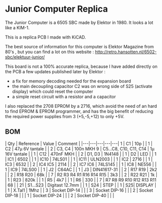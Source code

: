 # Junior Computer Replica

The Junior Computer is a 6505 SBC made by Elektor in 1980. It looks a lot like a KIM-1.

This is a replica PCB I made with KiCAD.

The best source of information for this computer is Elektor Magazine from 80's , but you can find a lot on this website : http://retro.hansotten.nl/6502-sbc/elektuur-junior/

This board is not a 100% accurate replica, because I have added directly on the PCB a few updates published later by Elektor :
* a fix for memory decoding needed for the expansion board
* the main decoupling capacitor C2 was on wrong side of S25 (activate display) which could reset the computer
* a simple reset circuit with a resistor and a capacitor

I also replaced the 2708 EPROM by a 2716, which avoid the need of an hard to find EPROM & EPROM programmer, and has the big benefit of reducing the required power supplies from 3 (+5,-5,+12) to only +5V.

## BOM

| Qty | Reference   | Value | Comment |
|---|---|---|---|---|
1	| C1 |	10p | |
1	| C2 |	47µ 6V tantale | |
2	| C3, C4 |	100n MKH
9	| C5...C8, C10, C11, C14 | 	1µ 16V tantale | |
1	| C12 |	470nF MKH | |
2	| D1, D3 |	1N4148 | |
1	| D2 |	LED | |
1	| IC1 |	6502 | |
1	| IC10 |	74LS01 | |
1	| IC11 |	ULN2003 | |
1	| IC2 |	2716 | |
1	| IC3 |	6532 | |
2	| IC4 IC5 |	2114 | |
2	| IC7 IC6 |	74LS145 | |
1	| IC8 |	NE556 | |
1	| IC9 |	74LS00 | |
1	| J2 |	C64AC | |
1	| J3 |	DIN41617-31 | |
2	| R17 R19 |	2k2 | |
2	| R18 R20 |	68k | |
7	| R2 R3 R4 R1 R16 R14 R15 |	3k3 | |
2	| R22 R21 |	1k | |
1	| R23 |	820k | |
1	| R5 |	4k7 | |
1	| R6 |	330 | |
7	| R7 R8 R9 R10 R12 R13 R11 |	68 | |
21	| S1…S23 |	Digitast 12.7mm | |
1	| S24 |	STEP | |
1	| S25|	DISPLAY | |
1	| X.Tal1 |	1Mhz | |
3	| Socket DIP-14	| | |
3	| Socket DIP-16	| | |
2	| Socket DIP-18	| | |
1	| Socket DIP-24	| | |
2	| Socket DIP-40	| | |


